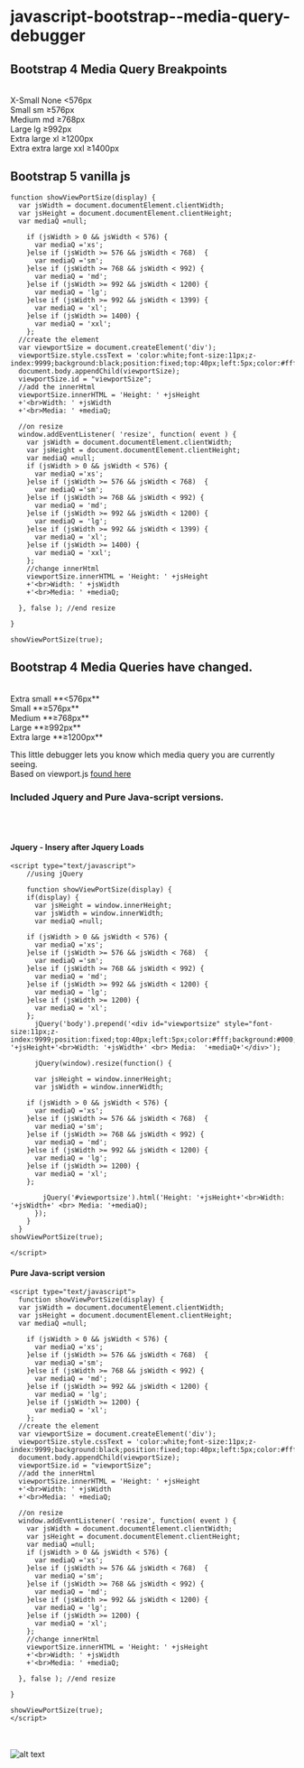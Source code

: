 # javascript-bootstrap--media-query-debugger

## Bootstrap 4 Media Query Breakpoints
<br />
X-Small	None	<576px <br />
Small	sm	≥576px <br />
Medium	md	≥768px <br />
Large	lg	≥992px <br />
Extra large	xl	≥1200px <br />
Extra extra large	xxl	≥1400px <br />

## Bootstrap 5 vanilla js
```
function showViewPortSize(display) {
  var jsWidth = document.documentElement.clientWidth;
  var jsHeight = document.documentElement.clientHeight;
  var mediaQ =null;

    if (jsWidth > 0 && jsWidth < 576) {
      var mediaQ ='xs';
    }else if (jsWidth >= 576 && jsWidth < 768)  {
      var mediaQ ='sm';
    }else if (jsWidth >= 768 && jsWidth < 992) {
      var mediaQ = 'md';
    }else if (jsWidth >= 992 && jsWidth < 1200) {
      var mediaQ = 'lg';
    }else if (jsWidth >= 992 && jsWidth < 1399) {
      var mediaQ = 'xl';
    }else if (jsWidth >= 1400) {
      var mediaQ = 'xxl';
    };
  //create the element
  var viewportSize = document.createElement('div');
  viewportSize.style.cssText = 'color:white;font-size:11px;z-index:9999;background:black;position:fixed;top:40px;left:5px;color:#fff;padding:10px;';
  document.body.appendChild(viewportSize);
  viewportSize.id = "viewportSize";
  //add the innerHtml
  viewportSize.innerHTML = 'Height: ' +jsHeight
  +'<br>Width: ' +jsWidth
  +'<br>Media: ' +mediaQ;

  //on resize
  window.addEventListener( 'resize', function( event ) {
    var jsWidth = document.documentElement.clientWidth;
    var jsHeight = document.documentElement.clientHeight;
    var mediaQ =null;
    if (jsWidth > 0 && jsWidth < 576) {
      var mediaQ ='xs';
    }else if (jsWidth >= 576 && jsWidth < 768)  {
      var mediaQ ='sm';
    }else if (jsWidth >= 768 && jsWidth < 992) {
      var mediaQ = 'md';
    }else if (jsWidth >= 992 && jsWidth < 1200) {
      var mediaQ = 'lg';
    }else if (jsWidth >= 992 && jsWidth < 1399) {
      var mediaQ = 'xl';
    }else if (jsWidth >= 1400) {
      var mediaQ = 'xxl';
    };
    //change innerHtml
    viewportSize.innerHTML = 'Height: ' +jsHeight
    +'<br>Width: ' +jsWidth
    +'<br>Media: ' +mediaQ;

  }, false ); //end resize

}

showViewPortSize(true);
```



## Bootstrap 4 Media Queries have changed.
<br />
Extra small **<576px** <br />
Small **≥576px** <br />
Medium **≥768px** <br />
Large **≥992px** <br />
Extra large **≥1200px** <br />

This little debugger lets you know which media query you are currently seeing.<br />
Based on viewport.js [found here](https://gist.github.com/bohman/1351439#file-viewport-js)<br />
### Included Jquery and Pure Java-script versions.
<br />
<br />

#### Jquery - Insery after Jquery Loads
```
<script type="text/javascript">
    //using jQuery

    function showViewPortSize(display) {
    if(display) {
      var jsHeight = window.innerHeight;
      var jsWidth = window.innerWidth;
      var mediaQ =null;

    if (jsWidth > 0 && jsWidth < 576) {
      var mediaQ ='xs';
    }else if (jsWidth >= 576 && jsWidth < 768)  {
      var mediaQ ='sm';
    }else if (jsWidth >= 768 && jsWidth < 992) {
      var mediaQ = 'md';
    }else if (jsWidth >= 992 && jsWidth < 1200) {
      var mediaQ = 'lg';
    }else if (jsWidth >= 1200) {
      var mediaQ = 'xl';
    };
      jQuery('body').prepend('<div id="viewportsize" style="font-size:11px;z-index:9999;position:fixed;top:40px;left:5px;color:#fff;background:#000;padding:10px">Height: '+jsHeight+'<br>Width: '+jsWidth+' <br> Media:  '+mediaQ+'</div>');
      
      jQuery(window).resize(function() {

      var jsHeight = window.innerHeight;
      var jsWidth = window.innerWidth;

    if (jsWidth > 0 && jsWidth < 576) {
      var mediaQ ='xs';
    }else if (jsWidth >= 576 && jsWidth < 768)  {
      var mediaQ ='sm';
    }else if (jsWidth >= 768 && jsWidth < 992) {
      var mediaQ = 'md';
    }else if (jsWidth >= 992 && jsWidth < 1200) {
      var mediaQ = 'lg';
    }else if (jsWidth >= 1200) {
      var mediaQ = 'xl';
    };

        jQuery('#viewportsize').html('Height: '+jsHeight+'<br>Width: '+jsWidth+' <br> Media: '+mediaQ);
      });
    }
  }
showViewPortSize(true);

</script>

```

#### Pure Java-script version
```
<script type="text/javascript">
  function showViewPortSize(display) {
  var jsWidth = document.documentElement.clientWidth;
  var jsHeight = document.documentElement.clientHeight;
  var mediaQ =null;

    if (jsWidth > 0 && jsWidth < 576) {
      var mediaQ ='xs';
    }else if (jsWidth >= 576 && jsWidth < 768)  {
      var mediaQ ='sm';
    }else if (jsWidth >= 768 && jsWidth < 992) {
      var mediaQ = 'md';
    }else if (jsWidth >= 992 && jsWidth < 1200) {
      var mediaQ = 'lg';
    }else if (jsWidth >= 1200) {
      var mediaQ = 'xl';
    };
  //create the element
  var viewportSize = document.createElement('div');
  viewportSize.style.cssText = 'color:white;font-size:11px;z-index:9999;background:black;position:fixed;top:40px;left:5px;color:#fff;padding:10px;';
  document.body.appendChild(viewportSize);
  viewportSize.id = "viewportSize";
  //add the innerHtml
  viewportSize.innerHTML = 'Height: ' +jsHeight
  +'<br>Width: ' +jsWidth
  +'<br>Media: ' +mediaQ;

  //on resize
  window.addEventListener( 'resize', function( event ) {
    var jsWidth = document.documentElement.clientWidth;
    var jsHeight = document.documentElement.clientHeight;
    var mediaQ =null;
    if (jsWidth > 0 && jsWidth < 576) {
      var mediaQ ='xs';
    }else if (jsWidth >= 576 && jsWidth < 768)  {
      var mediaQ ='sm';
    }else if (jsWidth >= 768 && jsWidth < 992) {
      var mediaQ = 'md';
    }else if (jsWidth >= 992 && jsWidth < 1200) {
      var mediaQ = 'lg';
    }else if (jsWidth >= 1200) {
      var mediaQ = 'xl';
    };
    //change innerHtml
    viewportSize.innerHTML = 'Height: ' +jsHeight
    +'<br>Width: ' +jsWidth
    +'<br>Media: ' +mediaQ;

  }, false ); //end resize

}

showViewPortSize(true);
</script>

```
<br /><br />
![alt text](https://github.com/audetcameron/javascript-bootstrap-4-media-query-debugger/blob/master/pure-js-bootstrap-debugger.jpg)
<br />

